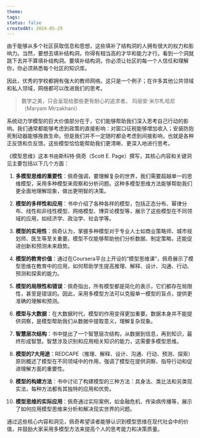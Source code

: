 ```yaml
---
theme: 
tags: 
status: false
createdAt: 2024-05-29
---
```

由于能够从多个社区获取信息和思想，这些填补了结构洞的人拥有很大的权力和影响力。当然，要想去填补结构洞，你得有相当高的才华和能力才行。看到一个洞就跳下去并不算填补结构洞。要填补结构洞，你必须让社区的每一个人信任和理解你，你必须熟悉每个社区的知识库。

因此，优秀的学校都拥有强大的教师网络。这只是一个例子；在许多其他公共领域和私人领域，网络都可以改进我们的思考。

>数学之美，只会呈现给那些更有耐心的追求者。
>玛丽安·米尔札哈尼（Maryam Mirzakhani）

系统动力学模型的巨大价值部分在于，它们能够帮助我们深入思考自己行动的影响。我们通常都能够考虑到政策的直接影响：对窗口征税能够增加收入；安装防抱死制动器能够挽救生命。但是我们并不一定随时都会考虑到间接影响，也就是各种正反馈和负反馈。这些模型恰恰能帮助我们更清晰、更深入地进行思考。

《模型思维》这本书由斯科特·佩奇（Scott E. Page）撰写，其核心内容和关键洞见主要包括以下几个方面：

1. **多模型思维的重要性**：佩奇强调，要理解复杂的世界，我们需要超越单一的思维模型，采用多种模型来观察和分析问题。这种多模型思维方法能够帮助我们更全面地理解现象，做出更明智的决策。

2. **模型的多样性和应用**：书中介绍了各种各样的模型，包括正态分布、幂律分布、线性和非线性模型、网络模型、博弈论模型等，展示了这些模型在不同领域的应用，如经济学、政治学、社会学等。

3. **模型的实用性**：佩奇认为，掌握多种模型对于专业人士如商业策略师、城市规划师、医生等至关重要。模型不仅能够帮助他们分析数据、制定策略，还能促进创新和预测未来趋势。

4. **模型的教育价值**：通过在Coursera平台上开设的“模型思维课”，佩奇展示了模型思维在教育中的应用，如何帮助学生提高推理、解释、设计、沟通、行动、预测和探索的能力。

5. **模型的局限性和错误**：佩奇指出，所有模型都是简化的表示，它们都存在局限性，甚至是错误的。因此，采用多模型方法可以克服单一模型的盲点，提供更准确的理解和预测。

6. **模型与大数据**：在大数据时代，模型的作用变得更加重要。数据本身并不能提供洞察，是模型帮助我们从数据中提取意义，理解复杂现象。

7. **智慧层次结构**：书中提出了一个智慧层次结构，从数据到信息，再到知识，最终形成智慧。智慧涉及识别和应用相关知识的能力，这需要多模型思维。

8. **模型的7大用途**：REDCAPE（推理、解释、设计、沟通、行动、预测、探索）原则概述了模型在不同领域中的作用，强调了模型在提供洞察、指导行动和促进理解方面的重要性。

9. **模型的构建方法**：书中讨论了构建模型的三种方法：具身法、类比法和另类现实法，每种方法都有其独特的应用和优势。

10. **模型思维的实际应用**：佩奇通过实际案例，如金融危机、传染病传播等，展示了如何应用模型思维来分析和解决现实世界的问题。

通过这些核心内容和洞见，佩奇希望读者能够认识到模型思维在现代社会中的价值，并鼓励大家采用多模型方法来提高个人的思考能力和决策质量。